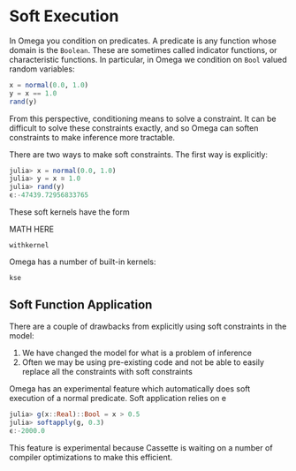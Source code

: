 # Soft Execution

In Omega you condition on predicates.
A predicate is any function whose domain is the `Boolean`.
These are sometimes called indicator functions, or characteristic functions.
In particular, in Omega we condition on `Bool` valued random variables:

```julia
x = normal(0.0, 1.0)
y = x == 1.0
rand(y)
```

From this perspective, conditioning means to solve a constraint.
It can be difficult to solve these constraints exactly, and so Omega can soften constraints to make inference more tractable.

There are two ways to make soft constraints.  The first way is explicitly:

```julia
julia> x = normal(0.0, 1.0)
julia> y = x ≊ 1.0
julia> rand(y)
ϵ:-47439.72956833765
```

These soft kernels have the form

MATH HERE

```
withkernel
```

Omega has a number of built-in kernels:

```@docs
kse
```

## Soft Function Application
There are a couple of drawbacks from explicitly using soft constraints in the model:

1. We have changed the model for what is a problem of inference
2. Often we may be using pre-existing code and not be able to easily replace all the constraints with soft constraints

Omega has an experimental feature which automatically does soft execution of a normal predicate.  Soft application relies on e

```julia
julia> g(x::Real)::Bool = x > 0.5
julia> softapply(g, 0.3)
ϵ:-2000.0
```

This feature is experimental because Cassette is waiting on a number of compiler optimizations to make this efficient.

